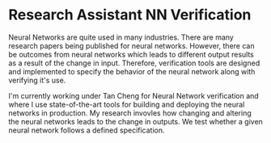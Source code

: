 # Research Assistant NN Verification

Neural Networks are quite used in many industries. There are many research papers being published for neural networks. However, there can be outcomes from neural networks which leads to different output results as a result of the change in input. Therefore, verification tools are designed and implemented to specify the behavior of the neural network along with verifying it's use. 

I'm currently working under Tan Cheng for Neural Network verification and where I use state-of-the-art tools for building and deploying the neural networks in production. 
My research invovles how changing and altering the neural networks leads to the change in outputs. We test whether a given neural network follows a defined specification. 
